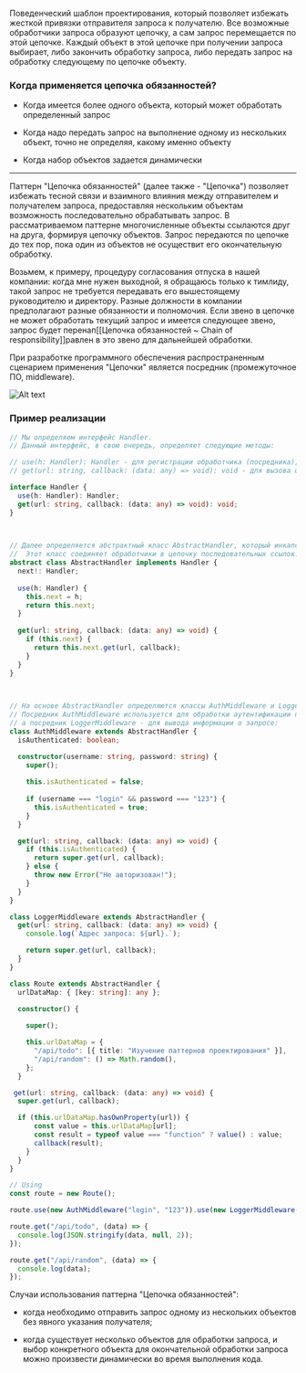 
Поведенческий шаблон проектирования, который позволяет избежать жесткой привязки отправителя запроса к получателю. Все возможные обработчики запроса образуют цепочку, а сам запрос перемещается по этой цепочке. Каждый объект в этой цепочке при получении запроса выбирает, либо закончить обработку запроса, либо передать запрос на обработку следующему по цепочке объекту.

### Когда применяется цепочка обязанностей?

- Когда имеется более одного объекта, который может обработать определенный запрос

- Когда надо передать запрос на выполнение одному из нескольких объект, точно не определяя, какому именно объекту

- Когда набор объектов задается динамически

<hr />

Паттерн "Цепочка обязанностей" (далее также - "Цепочка") позволяет избежать тесной связи и взаимного влияния между отправителем и получателем запроса, предоставляя нескольким объектам возможность последовательно обрабатывать запрос. В рассматриваемом паттерне многочисленные объекты ссылаются друг на друга, формируя цепочку объектов. Запрос передаются по цепочке до тех пор, пока один из объектов не осуществит его окончательную обработку.

Возьмем, к примеру, процедуру согласования отпуска в нашей компании: когда мне нужен выходной, я обращаюсь только к тимлиду, такой запрос не требуется передавать его вышестоящему руководителю и директору. Разные должности в компании предполагают разные обязанности и полномочия. Если звено в цепочке не может обработать текущий запрос и имеется следующее звено, запрос будет перенап[[Цепочка обязанностей ~ Chain of responsibility]]равлен в это звено для дальнейшей обработки.

При разработке программного обеспечения распространенным сценарием применения "Цепочки" является посредник (промежуточное ПО, middleware).

![Alt text](Цепочка%20обязанностей%20~%20Chain%20of%20responsibility.png)

### Пример реализации

```ts
// Мы определяем интерфейс Handler.
// Данный интерфейс, в свою очередь, определяет следующие методы:

// use(h: Handler): Handler - для регистрации обработчика (посредника);
// get(url: string, callback: (data: any) => void): void - для вызова обработчика.

interface Handler {
  use(h: Handler): Handler;
  get(url: string, callback: (data: any) => void): void;
}

  

// Далее определяется абстрактный класс AbstractHandler, который инкапсулирует логику обработки запроса.
//  Этот класс соединяет обработчики в цепочку последовательных ссылок:
abstract class AbstractHandler implements Handler {
  next!: Handler;
  
  use(h: Handler) {
    this.next = h;
    return this.next;
  }
  
  get(url: string, callback: (data: any) => void) {
    if (this.next) {
      return this.next.get(url, callback);
    }
  }
}

  

// На основе AbstractHandler определяются классы AuthMiddleware и LoggerMiddleware.
// Посредник AuthMiddleware используется для обработки аутентификации пользователей,
// а посредник LoggerMiddleware - для вывода информации о запросе:
class AuthMiddleware extends AbstractHandler {
  isAuthenticated: boolean;

  constructor(username: string, password: string) {
    super();
    
    this.isAuthenticated = false;
    
    if (username === "login" && password === "123") {
      this.isAuthenticated = true;
    }
  }

  get(url: string, callback: (data: any) => void) {
    if (this.isAuthenticated) {
      return super.get(url, callback);
    } else {
      throw new Error("Не авторизован!");
    }
  }
}

class LoggerMiddleware extends AbstractHandler {
  get(url: string, callback: (data: any) => void) {
    console.log(`Адрес запроса: ${url}.`);

    return super.get(url, callback);
  }
}

class Route extends AbstractHandler {
  urlDataMap: { [key: string]: any };
  
  constructor() {

    super();

    this.urlDataMap = {
      "/api/todo": [{ title: "Изучение паттернов проектирования" }],
      "/api/random": () => Math.random(),
    };
  }

 get(url: string, callback: (data: any) => void) {
  super.get(url, callback);

  if (this.urlDataMap.hasOwnProperty(url)) {
      const value = this.urlDataMap[url];
      const result = typeof value === "function" ? value() : value;
      callback(result);
    }
  }
}

// Using
const route = new Route();

route.use(new AuthMiddleware("login", "123")).use(new LoggerMiddleware());

route.get("/api/todo", (data) => {
  console.log(JSON.stringify(data, null, 2));
});

route.get("/api/random", (data) => {
  console.log(data);
});
```


Случаи использования паттерна "Цепочка обязанностей":

- когда необходимо отправить запрос одному из нескольких объектов без явного указания получателя;

- когда существует несколько объектов для обработки запроса, и выбор конкретного объекта для окончательной обработки запроса можно произвести динамически во время выполнения кода.
